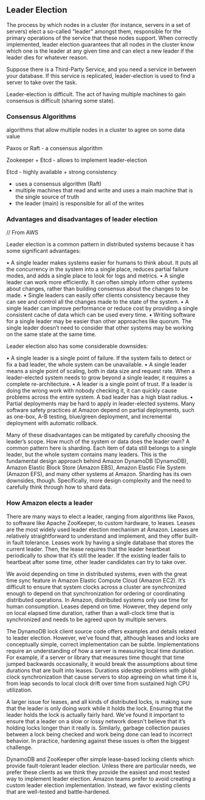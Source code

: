 ## Leader Election

The process by which nodes in a cluster (for instance, servers in a set of servers) elect a so-called "leader" amongst them, responsible for the primary operations of the service that these nodes support. When correctly implemented, leader election guarantees that all nodes in the cluster know which one is the leader at any given time and can elect a new leader if the leader dies for whatever reason.

Suppose there is a Third-Party Service, and you need a service in between your database. If this service is replicated, leader-election is used to find a server to take over the task.

Leader-election is difficult. The act of having multiple machines to gain consensus is difficult (sharing some state).

### Consensus Algorithms

algorithms that allow multiple nodes in a cluster to agree on some data value

Paxos or Raft - a consensus algorithm

Zookeeper + Etcd - allows to implement leader-election

Etcd - highly available + strong consistency

- uses a consensus algorithm (Raft)
- multiple machines that read and write and uses a main machine that is the single source of truth
- the leader (main) is responsible for all of the writes

### Advantages and disadvantages of leader election

// From AWS

Leader election is a common pattern in distributed systems because it has some significant advantages:

• A single leader makes systems easier for humans to think about. It puts all the concurrency in the system into a single place, reduces partial failure modes, and adds a single place to look for logs and metrics.
• A single leader can work more efficiently. It can often simply inform other systems about changes, rather than building consensus about the changes to be made.
• Single leaders can easily offer clients consistency because they can see and control all the changes made to the state of the system.
• A single leader can improve performance or reduce cost by providing a single consistent cache of data which can be used every time.
• Writing software for a single leader may be easier than other approaches like quorum. The single leader doesn’t need to consider that other systems may be working on the same state at the same time.

Leader election also has some considerable downsides:

• A single leader is a single point of failure. If the system fails to detect or fix a bad leader, the whole system can be unavailable.
• A single leader means a single point of scaling, both in data size and request rate. When a leader-elected system needs to grow beyond a single leader, it requires a complete re-architecture.
• A leader is a single point of trust. If a leader is doing the wrong work with nobody checking it, it can quickly cause problems across the entire system. A bad leader has a high blast radius.
• Partial deployments may be hard to apply in leader-elected systems. Many software safety practices at Amazon depend on partial deployments, such as one-box, A-B testing, blue/green deployment, and incremental deployment with automatic rollback.

Many of these disadvantages can be mitigated by carefully choosing the leader’s scope. How much of the system or data does the leader own? A common pattern here is sharding. Each item of data still belongs to a single leader, but the whole system contains many leaders. This is the fundamental design approach behind Amazon DynamoDB (DynamoDB), Amazon Elastic Block Store (Amazon EBS), Amazon Elastic File System (Amazon EFS), and many other systems at Amazon. Sharding has its own downsides, though. Specifically, more design complexity and the need to carefully think through how to shard data.

### How Amazon elects a leader

There are many ways to elect a leader, ranging from algorithms like Paxos, to software like Apache ZooKeeper, to custom hardware, to leases. Leases are the most widely used leader election mechanism at Amazon. Leases are relatively straightforward to understand and implement, and they offer built-in fault tolerance. Leases work by having a single database that stores the current leader. Then, the lease requires that the leader heartbeat periodically to show that it’s still the leader. If the existing leader fails to heartbeat after some time, other leader candidates can try to take over.

We avoid depending on time in distributed systems, even with the great time sync feature in Amazon Elastic Compute Cloud (Amazon EC2). It’s difficult to ensure that system clocks across a cluster are synchronized enough to depend on that synchronization for ordering or coordinating distributed operations. In Amazon, distributed systems only use time for human consumption. Leases depend on time. However, they depend only on local elapsed time duration, rather than a wall-clock time that is synchronized and needs to be agreed upon by multiple servers.

The DynamoDB lock client source code offers examples and details related to leader election. However, we’ve found that, although leases and locks are conceptually simple, correct implementation can be subtle. Implementations require an understanding of how a server is measuring local time duration. For example, if a server or library that measures time thought that time jumped backwards occasionally, it would break the assumptions about time durations that are built into leases. Durations sidestep problems with global clock synchronization that cause servers to stop agreeing on what time it is, from leap seconds to local clock drift over time from sustained high CPU utilization.

A larger issue for leases, and all kinds of distributed locks, is making sure that the leader is only doing work while it holds the lock. Ensuring that the leader holds the lock is actually fairly hard. We’ve found it important to ensure that a leader on a slow or lossy network doesn't believe that it’s holding locks longer than it really is. Similarly, garbage collection pauses between a lock being checked and work being done can lead to incorrect behavior. In practice, hardening against these issues is often the biggest challenge.

DynamoDB and ZooKeeper offer simple lease-based locking clients which provide fault-tolerant leader election. Unless there are particular needs, we prefer these clients as we think they provide the easiest and most tested way to implement leader election. Amazon teams prefer to avoid creating a custom leader election implementation. Instead, we favor existing clients that are well-tested and battle-hardened.
